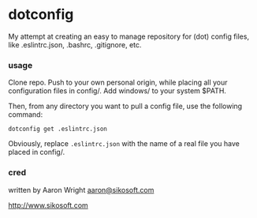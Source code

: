 # dotconfig

My attempt at creating an easy to manage repository for (dot) config files, like .eslintrc.json, .bashrc, .gitignore, etc.

### usage

Clone repo. Push to your own personal origin, while placing all your configuration files in config/. Add windows/ to your system $PATH.

Then, from any directory you want to pull a config file, use the following command:

`dotconfig get .eslintrc.json`

Obviously, replace `.eslintrc.json` with the name of a real file you have placed in config/.

### cred

written by Aaron Wright <aaron@sikosoft.com>

http://www.sikosoft.com